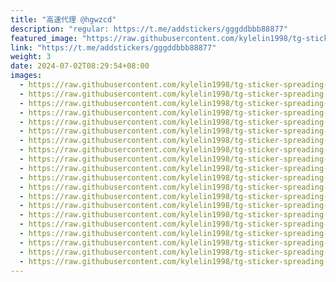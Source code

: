 ```yaml
---
title: "高速代理 @hgwzcd"
description: "regular: https://t.me/addstickers/gggddbbb88877"
featured_image: "https://raw.githubusercontent.com/kylelin1998/tg-sticker-spreading-worldwide-images/main/img/cc88a0e0-e4f2-4486-96af-b8ffe0c76aea.jpg"
link: "https://t.me/addstickers/gggddbbb88877"
weight: 3
date: 2024-07-02T08:29:54+08:00
images:
  - https://raw.githubusercontent.com/kylelin1998/tg-sticker-spreading-worldwide-images/main/img/cc88a0e0-e4f2-4486-96af-b8ffe0c76aea.jpg
  - https://raw.githubusercontent.com/kylelin1998/tg-sticker-spreading-worldwide-images/main/img/4de3e80d-0a74-4199-8f3f-ad6df40e81a0.jpg
  - https://raw.githubusercontent.com/kylelin1998/tg-sticker-spreading-worldwide-images/main/img/2b8d081e-2b6a-41a2-a47a-cde040cd2970.jpg
  - https://raw.githubusercontent.com/kylelin1998/tg-sticker-spreading-worldwide-images/main/img/ec99da08-8d89-4b51-804c-b880dd597a87.jpg
  - https://raw.githubusercontent.com/kylelin1998/tg-sticker-spreading-worldwide-images/main/img/f8ac7b15-aee5-4844-8495-2524cb201bf5.jpg
  - https://raw.githubusercontent.com/kylelin1998/tg-sticker-spreading-worldwide-images/main/img/fbd0f312-663c-4bda-9ee1-262f6fb1f772.jpg
  - https://raw.githubusercontent.com/kylelin1998/tg-sticker-spreading-worldwide-images/main/img/e238bd77-0d6a-49fe-853b-73ffdb4c5a68.jpg
  - https://raw.githubusercontent.com/kylelin1998/tg-sticker-spreading-worldwide-images/main/img/b28fa412-ab8a-4ac6-b0f3-c7e390871caf.jpg
  - https://raw.githubusercontent.com/kylelin1998/tg-sticker-spreading-worldwide-images/main/img/f809853a-731c-4229-810e-61ebe95c772f.jpg
  - https://raw.githubusercontent.com/kylelin1998/tg-sticker-spreading-worldwide-images/main/img/27d6185d-0a60-4354-9310-45035e010a7f.jpg
  - https://raw.githubusercontent.com/kylelin1998/tg-sticker-spreading-worldwide-images/main/img/c055d968-1e1c-4785-add0-534fc27dcdde.jpg
  - https://raw.githubusercontent.com/kylelin1998/tg-sticker-spreading-worldwide-images/main/img/4cb6bb67-bc28-43fd-a498-466b6a025807.jpg
  - https://raw.githubusercontent.com/kylelin1998/tg-sticker-spreading-worldwide-images/main/img/92faae25-18e6-453d-abb3-08e4a449cc9c.jpg
  - https://raw.githubusercontent.com/kylelin1998/tg-sticker-spreading-worldwide-images/main/img/99c3894e-6788-4657-8d5e-bdc2bb3617c4.jpg
  - https://raw.githubusercontent.com/kylelin1998/tg-sticker-spreading-worldwide-images/main/img/87d9d69c-3f09-4c47-bc99-8c425d72db02.jpg
  - https://raw.githubusercontent.com/kylelin1998/tg-sticker-spreading-worldwide-images/main/img/7fec04fe-d6e3-4a6c-9fbf-0edeac00032e.jpg
  - https://raw.githubusercontent.com/kylelin1998/tg-sticker-spreading-worldwide-images/main/img/b660ffff-56c6-402a-8275-8cba2fd8ad45.jpg
  - https://raw.githubusercontent.com/kylelin1998/tg-sticker-spreading-worldwide-images/main/img/466ad8e2-58af-4292-b3c9-6fc88d86260f.jpg
  - https://raw.githubusercontent.com/kylelin1998/tg-sticker-spreading-worldwide-images/main/img/95d989ae-1dd5-4faa-b423-62d00dd30aab.jpg
  - https://raw.githubusercontent.com/kylelin1998/tg-sticker-spreading-worldwide-images/main/img/f73aac38-705a-4f58-9ffa-c936c3e7d5c8.jpg
---
```

